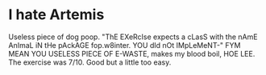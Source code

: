 # I hate Artemis

Useless piece of dog poop. "ThE EXeRcIse expects a cLasS with the nAmE AnImaL iN tHe pAckAGE fop.w8inter. YOU dId nOt IMpLeMeNT-" FYM MEAN YOU USELESS PIECE OF E-WASTE, makes my blood boil, HOE LEE. The exercise was 7/10. Good but a little too easy.
